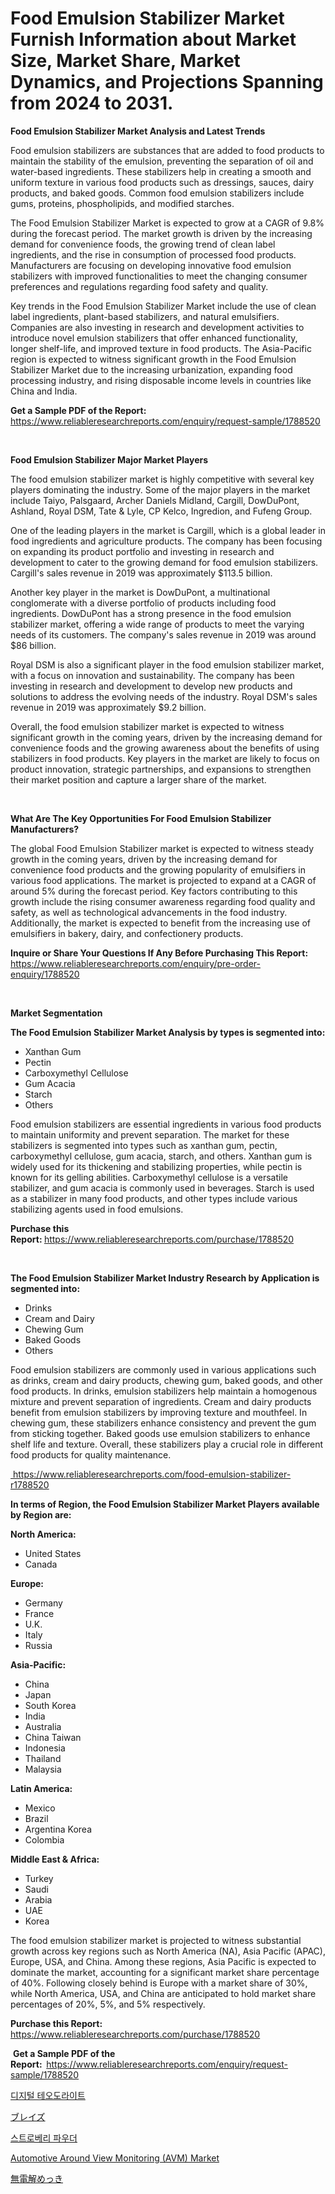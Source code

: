 <p><h1>Food Emulsion Stabilizer Market Furnish Information about Market Size, Market Share, Market Dynamics, and Projections Spanning from 2024 to 2031.</h1></p><p><strong>Food Emulsion Stabilizer Market Analysis and Latest Trends</strong></p>
<p><p>Food emulsion stabilizers are substances that are added to food products to maintain the stability of the emulsion, preventing the separation of oil and water-based ingredients. These stabilizers help in creating a smooth and uniform texture in various food products such as dressings, sauces, dairy products, and baked goods. Common food emulsion stabilizers include gums, proteins, phospholipids, and modified starches.</p><p>The Food Emulsion Stabilizer Market is expected to grow at a CAGR of 9.8% during the forecast period. The market growth is driven by the increasing demand for convenience foods, the growing trend of clean label ingredients, and the rise in consumption of processed food products. Manufacturers are focusing on developing innovative food emulsion stabilizers with improved functionalities to meet the changing consumer preferences and regulations regarding food safety and quality.</p><p>Key trends in the Food Emulsion Stabilizer Market include the use of clean label ingredients, plant-based stabilizers, and natural emulsifiers. Companies are also investing in research and development activities to introduce novel emulsion stabilizers that offer enhanced functionality, longer shelf-life, and improved texture in food products. The Asia-Pacific region is expected to witness significant growth in the Food Emulsion Stabilizer Market due to the increasing urbanization, expanding food processing industry, and rising disposable income levels in countries like China and India.</p></p>
<p><strong>Get a Sample PDF of the Report:&nbsp;</strong> <a href="https://www.reliableresearchreports.com/enquiry/request-sample/1788520">https://www.reliableresearchreports.com/enquiry/request-sample/1788520</a></p>
<p>&nbsp;</p>
<p><strong>Food Emulsion Stabilizer Major Market Players</strong></p>
<p><p>The food emulsion stabilizer market is highly competitive with several key players dominating the industry. Some of the major players in the market include Taiyo, Palsgaard, Archer Daniels Midland, Cargill, DowDuPont, Ashland, Royal DSM, Tate & Lyle, CP Kelco, Ingredion, and Fufeng Group.</p><p>One of the leading players in the market is Cargill, which is a global leader in food ingredients and agriculture products. The company has been focusing on expanding its product portfolio and investing in research and development to cater to the growing demand for food emulsion stabilizers. Cargill's sales revenue in 2019 was approximately $113.5 billion.</p><p>Another key player in the market is DowDuPont, a multinational conglomerate with a diverse portfolio of products including food ingredients. DowDuPont has a strong presence in the food emulsion stabilizer market, offering a wide range of products to meet the varying needs of its customers. The company's sales revenue in 2019 was around $86 billion.</p><p>Royal DSM is also a significant player in the food emulsion stabilizer market, with a focus on innovation and sustainability. The company has been investing in research and development to develop new products and solutions to address the evolving needs of the industry. Royal DSM's sales revenue in 2019 was approximately $9.2 billion.</p><p>Overall, the food emulsion stabilizer market is expected to witness significant growth in the coming years, driven by the increasing demand for convenience foods and the growing awareness about the benefits of using stabilizers in food products. Key players in the market are likely to focus on product innovation, strategic partnerships, and expansions to strengthen their market position and capture a larger share of the market.</p></p>
<p>&nbsp;</p>
<p><strong>What Are The Key Opportunities For Food Emulsion Stabilizer Manufacturers?</strong></p>
<p><p>The global Food Emulsion Stabilizer market is expected to witness steady growth in the coming years, driven by the increasing demand for convenience food products and the growing popularity of emulsifiers in various food applications. The market is projected to expand at a CAGR of around 5% during the forecast period. Key factors contributing to this growth include the rising consumer awareness regarding food quality and safety, as well as technological advancements in the food industry. Additionally, the market is expected to benefit from the increasing use of emulsifiers in bakery, dairy, and confectionery products.</p></p>
<p><strong>Inquire or Share Your Questions If Any Before Purchasing This Report:</strong> <a href="https://www.reliableresearchreports.com/enquiry/pre-order-enquiry/1788520">https://www.reliableresearchreports.com/enquiry/pre-order-enquiry/1788520</a></p>
<p>&nbsp;</p>
<p><strong>Market Segmentation</strong></p>
<p><strong>The Food Emulsion Stabilizer Market Analysis by types is segmented into:</strong></p>
<p><ul><li>Xanthan Gum</li><li>Pectin</li><li>Carboxymethyl Cellulose</li><li>Gum Acacia</li><li>Starch</li><li>Others</li></ul></p>
<p><p>Food emulsion stabilizers are essential ingredients in various food products to maintain uniformity and prevent separation. The market for these stabilizers is segmented into types such as xanthan gum, pectin, carboxymethyl cellulose, gum acacia, starch, and others. Xanthan gum is widely used for its thickening and stabilizing properties, while pectin is known for its gelling abilities. Carboxymethyl cellulose is a versatile stabilizer, and gum acacia is commonly used in beverages. Starch is used as a stabilizer in many food products, and other types include various stabilizing agents used in food emulsions.</p></p>
<p><strong>Purchase this Report:&nbsp;</strong><a href="https://www.reliableresearchreports.com/purchase/1788520">https://www.reliableresearchreports.com/purchase/1788520</a></p>
<p>&nbsp;</p>
<p><strong>The Food Emulsion Stabilizer Market Industry Research by Application is segmented into:</strong></p>
<p><ul><li>Drinks</li><li>Cream and Dairy</li><li>Chewing Gum</li><li>Baked Goods</li><li>Others</li></ul></p>
<p><p>Food emulsion stabilizers are commonly used in various applications such as drinks, cream and dairy products, chewing gum, baked goods, and other food products. In drinks, emulsion stabilizers help maintain a homogenous mixture and prevent separation of ingredients. Cream and dairy products benefit from emulsion stabilizers by improving texture and mouthfeel. In chewing gum, these stabilizers enhance consistency and prevent the gum from sticking together. Baked goods use emulsion stabilizers to enhance shelf life and texture. Overall, these stabilizers play a crucial role in different food products for quality maintenance.</p></p>
<p><a href="https://www.reliableresearchreports.com/food-emulsion-stabilizer-r1788520">&nbsp;https://www.reliableresearchreports.com/food-emulsion-stabilizer-r1788520</a></p>
<p><strong>In terms of Region, the Food Emulsion Stabilizer Market Players available by Region are:</strong></p>
<p>
    <p> <strong> North America: </strong>
        <ul>
            <li>United States</li>
            <li>Canada</li>
        </ul>
        </p> 
    <p> <strong> Europe: </strong>
        <ul>
            <li>Germany</li>
            <li>France</li>
            <li>U.K.</li>
            <li>Italy</li>
            <li>Russia</li>
        </ul>
        </p> 
    <p> <strong> Asia-Pacific: </strong>
        <ul>
            <li>China</li>
            <li>Japan</li>
            <li>South Korea</li>
            <li>India</li>
            <li>Australia</li>
            <li>China Taiwan</li>
            <li>Indonesia</li>
            <li>Thailand</li>
            <li>Malaysia</li>
        </ul>
        </p> 
    <p> <strong> Latin America: </strong>
        <ul>
            <li>Mexico</li>
            <li>Brazil</li>
            <li>Argentina Korea</li>
            <li>Colombia</li>
        </ul>
        </p> 
    <p> <strong> Middle East & Africa: </strong>
        <ul>
            <li>Turkey</li>
            <li>Saudi</li>
            <li>Arabia</li>
            <li>UAE</li>
            <li>Korea</li>
        </ul>
    </p>
    </p>
<p><p>The food emulsion stabilizer market is projected to witness substantial growth across key regions such as North America (NA), Asia Pacific (APAC), Europe, USA, and China. Among these regions, Asia Pacific is expected to dominate the market, accounting for a significant market share percentage of 40%. Following closely behind is Europe with a market share of 30%, while North America, USA, and China are anticipated to hold market share percentages of 20%, 5%, and 5% respectively.</p></p>
<p><strong>Purchase this Report: </strong><a href="https://www.reliableresearchreports.com/purchase/1788520">https://www.reliableresearchreports.com/purchase/1788520</a></p>
<p>&nbsp;<strong>Get a Sample PDF of the Report:&nbsp;&nbsp;</strong><a href="https://www.reliableresearchreports.com/enquiry/request-sample/1788520">https://www.reliableresearchreports.com/enquiry/request-sample/1788520</a></p>
<p><strong></strong></p>
<p><p><a href="https://medium.com/@danykakilback/%EB%94%94%EC%A7%80%ED%84%B8-%EB%B2%95%EB%B6%80-%EB%A0%8C%EC%A6%88-%EC%8B%9C%EC%9E%A5-%EC%84%B1%EA%B3%B5%EC%A0%81%EC%9D%B8-%EB%B9%84%EC%A7%80%EB%8B%88%EC%8A%A4-%EC%A0%84%EB%9E%B5%EC%9D%84-%EC%9C%84%ED%95%9C-%EC%97%B4%EC%87%A0-2031%EB%85%84%EA%B9%8C%EC%A7%80-%EC%98%88%EC%B8%A1-2a76e950a440">디지털 테오도라이트</a></p><p><a href="https://github.com/ihabdkwlxs948/Market-Research-Report-List-1/blob/main/920625819652.md">ブレイズ</a></p><p><a href="https://github.com/Hubertstyenger6685/Market-Research-Report-List-1/blob/main/712030018100.md">스트로베리 파우더</a></p><p><a href="https://www.linkedin.com/pulse/automotive-around-view-monitoring-avm-market-size-furnishes-t3q4e?trackingId=t7s0ipi6nZttx%2FI0uH0fbw%3D%3D">Automotive Around View Monitoring (AVM) Market</a></p><p><a href="https://github.com/dadanedu33/Market-Research-Report-List-1/blob/main/147303219653.md">無電解めっき</a></p></p>